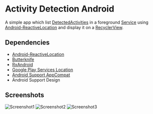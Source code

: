 # Activity Detection Android
A simple app which list [DetectedActivities](https://developers.google.com/android/reference/com/google/android/gms/location/DetectedActivity) in a foreground [Service](http://developer.android.com/reference/android/app/Service.html) using [Android-ReactiveLocation](https://github.com/mcharmas/Android-ReactiveLocation/) and display it on a [RecyclerView](http://developer.android.com/reference/android/support/v7/widget/RecyclerView.html).

## Dependencies

* [Android-ReactiveLocation](https://github.com/mcharmas/Android-ReactiveLocation/)
* [Butterknife](http://jakewharton.github.io/butterknife/)
* [RxAndroid](https://github.com/ReactiveX/RxAndroid)
* [Google Play Services Location](http://developer.android.com/training/location/index.html)
* [Android Support AppCompat](http://developer.android.com/tools/support-library/features.html#v7-appcompat)
* Android Support Design

## Screenshots

![Screenshot1](https://cloud.githubusercontent.com/assets/412969/14343852/ea4ac37a-fca3-11e5-8f08-804b80bb3441.png)
![Screenshot2](https://cloud.githubusercontent.com/assets/412969/14343853/ea4d4708-fca3-11e5-90cd-3e0c14644107.png)
![Screenshot3](https://cloud.githubusercontent.com/assets/412969/14343854/ea4dadba-fca3-11e5-8f9c-b108b54b1d05.png)
